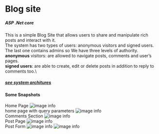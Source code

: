 # Blog site 
##### ASP .Net core
This is a simple Blog Site that allows users to share and manipulate rich posts and interact with it. \
The system has two types of users: anonymous visitors and signed users. The last one contains admins so We have three levels of authority. \
**anonymous**  visitors: are allowed to navigate posts, comments and user’s pages. \
**signed users**: are able to create, edit or delete posts in addition to reply to comments too.\
##### [see system architures](https://drive.google.com/file/d/1Z8DQuGfGRRX_ZGOCEKQZRGrNQTfWwtc0/view?usp=sharing)


#### Some Snapshots
Home Page
![image info](https://drive.google.com/uc?export=download&id=11RlcymEIu17JgNMoJhM-PvvK7Kfh8N4-)
<br />
home page with query parameters
![image info](https://drive.google.com/uc?export=download&id=1zl1pgcfDXRR3Al59iPvOm5aJZQjzGGa9)
<br />
Comments Section
![image info](https://drive.google.com/uc?export=download&id=1hvfCG6bue9v1dMdX1yMQ1q948NB0I722)
<br />
Post Page
![image info](https://drive.google.com/uc?export=download&id=1z-VvJMuVr_Oa_nlM8nX9D9tuqBo1WYMD)
<br />
Post Form
![image info](https://drive.google.com/uc?export=download&id=15GXgTeplLhwxHeiozsMuKVA0stCeq9p5)
![image info](https://drive.google.com/uc?export=download&id=1LdD5brNnmuPFL2M_q5MdkpX1VvxwrOxR)
